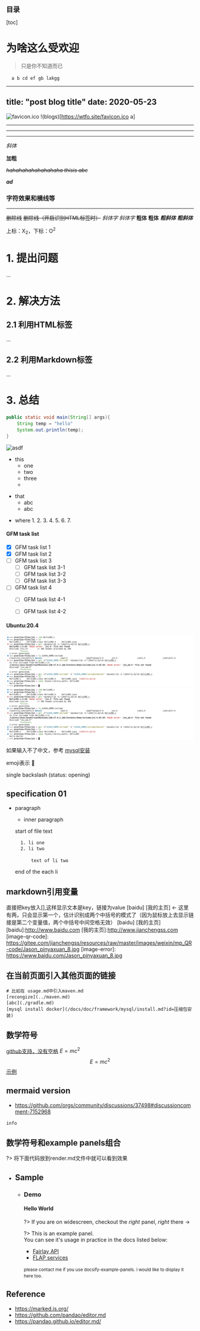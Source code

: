 <font style="font-size:1.3em;font-weight:bold;"> 目录 </font> 

[toc]

# 为啥这么受欢迎


> 只是你不知道而已

`   a b cd ef gb lakgg `


---
title: "post blog title"
date: 2020-05-23
---



![favicon.ico](https://wtfo.gitee.io/favicon.ico "h")
!(blogs)[https://wtfo.site/favicon.ico a]

----

----

----

_斜体_

__加粗__

~~_hahahahahahahahaha thisis abc_~~

___ad___

### 字符效果和横线等
                
----

~~删除线~~ <s>删除线（开启识别HTML标签时）</s>
*斜体字*      _斜体字_
**粗体**  __粗体__
***粗斜体*** ___粗斜体___

上标：X<sub>2</sub>，下标：O<sup>2</sup>





# 1. 提出问题

...

# 2. 解决方法

## 2.1 利用HTML标签

...

## 2.2 利用Markdown标签

...

# 3. 总结

```java
public static void main(String[] args){
    String temp = "hello"
    System.out.println(temp);
}
```

![asdf](https://wtfo.gitee.io/favicon.ico "he")

+ this
    + one
    + two 
    + three
    *
-  that
    + abc
    + abc
* where
    1. 
    2. 
    3. 
    4. 
    5. 
    6. 
    7. 

#### GFM task list

- [x] GFM task list 1
- [x] GFM task list 2
- [ ] GFM task list 3
    - [ ] GFM task list 3-1
    - [ ] GFM task list 3-2
    - [ ] GFM task list 3-3
- [ ] GFM task list 4
    - [ ] GFM task list 4-1
    - [ ] GFM task list 4-2


<!-- tabs:start -->
#### **Ubuntu:20.4**
<!-- tabs:start -->
<!-- tabs:end -->
<!-- tabs:end -->


![](/.images/doc/advance/jni/jni-show-01.png)
![](/.images/doc/advance/jni/jni-show-01.png 'comment :size=70%')


如果输入不了中文，参考 [mysql安装](/docs/doc/advance/mysql/install?id=源码安装)


emoji表示
:100:
<!-- 
    https://docsify.js.org/#/zh-cn/plugins?id=emoji
    :100:
    [参考]([/docs/devops/build/cmake?id=cmake-100)
    不需要解析emoji 
    https://github.com/docsifyjs/docsify/issues/742
-->

single backslash (status: opening)
<!-- 
反斜杠 转义 ``
# https://github.com/docsifyjs/docsify/issues/1881
-->

## specification 01
* paragraph

    + inner paragraph

    start of file text

        1. li one
        2. li two

            text of li two
    <!-- 如果`end of the each li`需要跳出 bullet,则需要添加一个空白行。需要注意空白行, 得预留一个跟外部顶格一样多的空格。比如`start of file text` 前面有四个空格,所以需要添加有四个空格的空白行。-->
    
    end of the each li

## markdown引用变量
[key]:value
直接把key放入[],这样显示文本是key，链接为value
[baidu] [我的主页]  ← 这里有两，只会显示第一个，估计识别成两个中括号的模式了（因为鼠标放上去显示链接是第二个变量值，两个中括号中间空格无效）
[baidu]
[我的主页]
[baidu]:http://www.baidu.com
[我的主页]:http://www.jianchengss.com
[image-qr-code]: https://gitee.com/jianchengss/resources/raw/master/images/weixin/mp_QR-code/Jason_pinyaxuan_8.jpg
[image-error]: https://www.baidu.com/Jason_pinyaxuan_8.jpg


## 在当前页面引入其他页面的链接
```shell
# 比如在 usage.md中引入maven.md
[recongize](../maven.md)
[abc](./gradle.md)
[mysql install docker](/docs/doc/framework/mysql/install.md?id=压缩包安装)
```

## 数学符号
[github支持，没有空格](https://docs.github.com/en/get-started/writing-on-github/working-with-advanced-formatting/writing-mathematical-expressions)
$E=mc^2$
$$E=mc^2$$
[示例](/docs/algo/tree/03-01-AVL-tree.md)

## mermaid version
* https://github.com/orgs/community/discussions/37498#discussioncomment-7152968
```mermaid
info
```

## 数学符号和example panels组合
?> 将下面代码放到render.md文件中就可以看到效果
* ## Sample

    + ### Demo

        <!-- panels:start -->
        <!-- div:title-panel -->
        #### Hello World
        <!-- div:left-panel-45 -->
        ?> If you are on widescreen, checkout the *right* panel, *right* there →

        <!-- div:right-panel-50 -->
        ?> This is an example panel.
        <br>You can see it's usage in practice in the docs listed below:

        - [Fairlay API](https://fairlay.com/api)
        - [FLAP services](https://docs.flap.cloud/#/create_new_service?id=special-files)

        <small>please contact me if you use docsify-example-panels. i would like to display it here too.</small>
        <!-- panels:end -->


## Reference
* https://marked.js.org/
* https://github.com/pandao/editor.md
* https://pandao.github.io/editor.md/